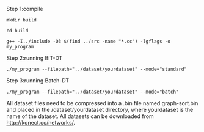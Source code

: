 Step 1:compile
```
mkdir build

cd build

g++ -I../include -O3 $(find ../src -name "*.cc") -lgflags -o my_program
```
Step 2:running BiT-DT

```./my_program --filepath="../dataset/yourdataset" --mode="standard"```

Step 3:running Batch-DT

```./my_program --filepath="../dataset/yourdataset" --mode="batch"```

All dataset files need to be compressed into a .bin file named graph-sort.bin and placed in the /dataset/yourdataset directory, where yourdataset is the name of the dataset. All datasets can be downloaded from http://konect.cc/networks/.
